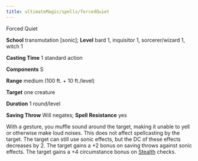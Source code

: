 ```yaml
---
title: ultimateMagic/spells/forcedQuiet
---
```

Forced Quiet

**School** transmutation [sonic]; **Level** bard 1, inquisitor 1, sorcerer/wizard 1, witch 1

**Casting Time** 1 standard action

**Components** S

**Range** medium (100 ft. + 10 ft./level)

**Target** one creature

**Duration** 1 round/level

**Saving Throw** Will negates; **Spell Resistance** yes

With a gesture, you muffle sound around the target, making it unable to yell or otherwise make loud noises. This does not affect spellcasting by the target. The target can still use sonic effects, but the DC of these effects decreases by 2. The target gains a +2 bonus on saving throws against sonic effects. The target gains a +4 circumstance bonus on [Stealth](skills/stealth.md#_stealth) checks.

